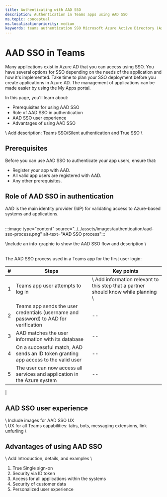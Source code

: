 ```yaml
---
title: Authenticating with AAD SSO
description: Authentication in Teams apps using AAD SSO
ms.topic: conceptual
ms.localizationpriority: medium
keywords: teams authentication SSO Microsoft Azure Active Directory (Azure AD), OIDC, username, password
---
```

# AAD SSO in Teams

Many applications exist in Azure AD that you can access using SSO. You have several options for SSO depending on the needs of the application and how it's implemented. Take time to plan your SSO deployment before you create applications in Azure AD. The management of applications can be made easier by using the My Apps portal.

In this page, you'll learn about:

- Prerequisites for using AAD SSO
- Role of AAD SSO in authentication
- AAD SSO user experience
- Advantages of using AAD SSO

\ Add description: Teams SSO/Silent authentication and True SSO \

## Prerequisites

Before you can use AAD SSO to authenticate your app users, ensure that:

- Register your app with AAD.
- All valid app users are registered with AAD.
- Any other prerequisites.

## Role of AAD SSO in authentication

AAD is the main identity provider (IdP) for validating access to Azure-based systems and applications.

<br>
:::image type="content" source="../../assets/images/authentication/aad-sso-process.png" alt-text="AAD SSO process":::

\Include an info-graphic to show the AAD SSO flow and description \

<br>
The AAD SSO process used in a Teams app for the first user login:

| # | Steps | Key points |
|--- | --- | --- |
| 1 | Teams app user attempts to log in | \ Add information relevant to this step that a partner should know while planning \ |
| 2 | Teams app sends the user credentials (username and password) to AAD for verification | -- |
| 3 | AAD matches the user information with its database | -- |
| 4 | On a successful match, AAD sends an ID token granting app access to the valid user | -- |
| 5 | The user can now access all services and application in the Azure system | -- |
|

## AAD SSO user experience

\ Include images for AAD SSO UX \
\ UX for all Teams capabilities: tabs, bots, messaging extensions, link unfurling \

## Advantages of using AAD SSO

\ Add Introduction, details, and examples \

1. True Single sign-on
1. Security via ID token
1. Access for all applications within the systems
1. Security of customer data
1. Personalized user experience
